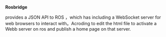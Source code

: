 **Rosbridge** 



provides a JSON API to ROS ，which has including a WebSocket server for web browsers to interact with。Acroding to edit the html file to activate a Webb server on ros and publish a home page on that server.